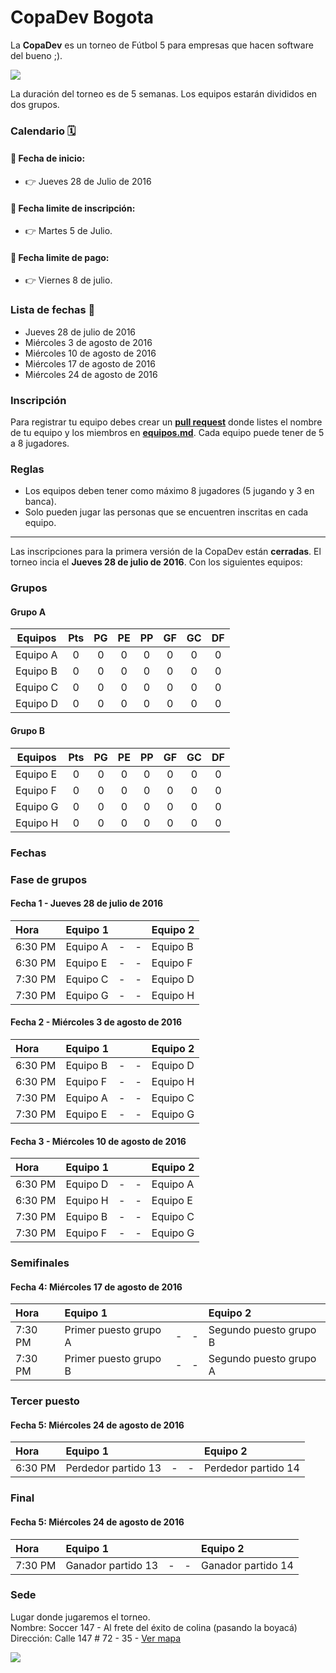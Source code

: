# CopaDev Bogota

La **CopaDev** es un torneo de Fútbol 5 para empresas que hacen software del bueno ;).

![](https://github.com/PabloVallejo/copa-software-makers/blob/master/photo.jpeg?raw=true)

La duración del torneo es de 5 semanas. Los equipos estarán divididos en dos grupos.

### Calendario 🗓

#### :bell: Fecha de inicio: 

* :point_right: Jueves 28 de Julio de 2016

#### :bell: Fecha limite de inscripción: 

* :point_right: Martes 5 de Julio.

#### :bell: Fecha limite de pago: 

* :point_right: Viernes 8 de julio.


### Lista de fechas :date: 

* Jueves 28 de julio de 2016 
* Miércoles 3 de agosto de 2016 
* Miércoles 10 de agosto de 2016 
* Miércoles 17 de agosto de 2016 
* Miércoles 24 de agosto de 2016


### Inscripción

Para registrar tu equipo debes crear un **[pull request](https://help.github.com/articles/using-pull-requests/)** donde listes el nombre de tu equipo y los miembros en  **[equipos.md](https://github.com/eduNEXT/CopaDev/blob/master/equipos.md)**.
Cada equipo puede tener de 5 a 8 jugadores.


### Reglas

* Los equipos deben tener como máximo 8 jugadores (5 jugando y 3 en banca).
* Solo pueden jugar las personas que se encuentren inscritas en cada equipo.


----------------------------------------------------------------------------------------------------------------------------

Las inscripciones para la primera versión de la CopaDev están **cerradas**. El torneo incia el **Jueves 28 de julio de 2016**. Con los siguientes equipos:


### Grupos

#### Grupo A
| Equipos         | Pts | PG  | PE  | PP  | GF  | GC  | DF  |
| ----------------|:---:| :--:|:---:|:---:|:---:|:---:|:---:|
| Equipo A        | 0   | 0   | 0   | 0   | 0   | 0   | 0   |
| Equipo B        | 0   | 0   | 0   | 0   | 0   | 0   | 0   |
| Equipo C        | 0   | 0   | 0   | 0   | 0   | 0   | 0   |
| Equipo D        | 0   | 0   | 0   | 0   | 0   | 0   | 0   |

#### Grupo B
| Equipos         | Pts | PG  | PE  | PP  | GF  | GC  | DF  |
| ----------------|:---:|:---:|:---:|:---:|:---:|:---:|:---:|
| Equipo E        | 0   | 0   | 0   | 0   | 0   | 0   | 0   |
| Equipo F        | 0   | 0   | 0   | 0   | 0   | 0   | 0   |
| Equipo G        | 0   | 0   | 0   | 0   | 0   | 0   | 0   |
| Equipo H        | 0   | 0   | 0   | 0   | 0   | 0   | 0   |


### Fechas

### Fase de grupos

#### Fecha 1 - Jueves 28 de julio de 2016
| Hora     | Equipo 1       |   |   | Equipo 2       |
|:---------|:---------------|:-:|:-:|:---------------|
| 6:30 PM  | Equipo A       | - | - | Equipo B       |
| 6:30 PM  | Equipo E       | - | - | Equipo F       |
| 7:30 PM  | Equipo C       | - | - | Equipo D       |
| 7:30 PM  | Equipo G       | - | - | Equipo H       |

#### Fecha 2 - Miércoles 3 de agosto de 2016
| Hora     | Equipo 1       |   |   | Equipo 2       |
|:---------|:---------------|:-:|:-:|:---------------|
| 6:30 PM  | Equipo B       | - | - | Equipo D       |
| 6:30 PM  | Equipo F       | - | - | Equipo H       |
| 7:30 PM  | Equipo A       | - | - | Equipo C       |
| 7:30 PM  | Equipo E       | - | - | Equipo G       |

#### Fecha 3 - Miércoles 10 de agosto de 2016 
| Hora     | Equipo 1       |   |   | Equipo 2       |
|:---------|:---------------|:-:|:-:|:---------------|
| 6:30 PM  | Equipo D       | - | - | Equipo A       |
| 6:30 PM  | Equipo H       | - | - | Equipo E       |
| 7:30 PM  | Equipo B       | - | - | Equipo C       |
| 7:30 PM  | Equipo F       | - | - | Equipo G       |

### Semifinales

#### Fecha 4: Miércoles 17 de agosto de 2016  
| Hora     | Equipo 1                     |   |   | Equipo 2                     |
|:---------|:-----------------------------|:-:|:-:|:-----------------------------|
| 7:30 PM  | Primer puesto grupo A        | - | - | Segundo puesto grupo B       |
| 7:30 PM  | Primer puesto grupo B        | - | - | Segundo puesto grupo A       |

### Tercer puesto

#### Fecha 5: Miércoles 24 de agosto de 2016  
| Hora     | Equipo 1                     |   |   | Equipo 2                     |
|:---------|:-----------------------------|:-:|:-:|:-----------------------------|
| 6:30 PM  | Perdedor partido 13          | - | - | Perdedor partido 14          |

### Final

#### Fecha 5: Miércoles 24 de agosto de 2016  
| Hora     | Equipo 1                     |   |   | Equipo 2                     |
|:---------|:-----------------------------|:-:|:-:|:-----------------------------|
| 7:30 PM  | Ganador partido 13           | - | - | Ganador partido 14           |


### Sede

Lugar donde jugaremos el torneo.<br/>
Nombre: Soccer 147 - Al frete del éxito de colina (pasando la boyacá)<br/>
Dirección: Calle 147 # 72 - 35 - <a href="https://www.google.com.co/maps/@4.7360617,-74.0665492,3a,75y,290.16h,86.02t/data=!3m6!1e1!3m4!1sqzVGvS6vRedp7MvC6crV9A!2e0!7i13312!8i6656!6m1!1e1" target="_blank">Ver mapa</a>

![](https://s3.amazonaws.com/uploads.hipchat.com/50553/1957220/Xv4Blf7m0SFksLU/foto-lugar.jpeg)
